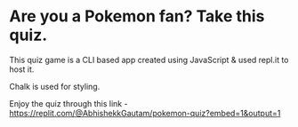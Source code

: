 # Are you a Pokemon fan? Take this quiz.

This quiz game is a CLI based app created using JavaScript & used repl.it to host it.

Chalk is used for styling.

Enjoy the quiz through this link - https://replit.com/@AbhishekkGautam/pokemon-quiz?embed=1&output=1
